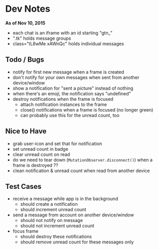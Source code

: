 # Dev Notes

**As of Nov 10, 2015**

- each chat is an iframe with an id starting "gtn_"
- ".tk" holds message groups
- class="tL8wMe xAWnQc" holds individual messages


## Todo / Bugs

- notify for first new message when a frame is created
- don't notify for your own messages when sent from another device/window
- show a notification for "sent a picture" instead of nothing
- when there's an emoji, the notification says "undefined"
- destroy notifications when the frame is focused
    - attach notification instances to the frame
    - close() notifications when a frame is focused (no longer green)
    - can probably use this for the unread count, too


## Nice to Have

- grab user-icon and set that for notification
- set unread count in badge
- clear unread count on read
- do we need to tear down (`MutationObserver.disconnect()`) when a frame is destroyed ??
- clean notification & unread count when read from another device


## Test Cases

- receive a message while app is in the background
    - should create a notification
    - should increment unread count
- send a message from account on another device/window
    - should not notify on message
    - should not increment unread count
- focus frame
    - should destroy these notifications
    - should remove unread count for these messages only
